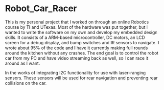 # Robot_Car_Racer
This is my personal project that I worked on through an online Robotics course by TI and UTexas. Most of the hardware was put together, 
but I wanted to write the software on my own and develop my embedded design skills. It consists of a ARM-based microcontroller, DC motors,
an LCD screen for a debug display, and bump switches and IR sensors to navigate. I wrote about 95% of the code and I have it currently 
making full rounds around the kitchen without any crashes. The end goal is to control the robot car from my PC and have video streaming 
back as well, so I can race it around as I want.

In the works of integrating I2C functionality for use with laser-ranging sensors. These sensors will be used for rear navigation and preventing
rear collisions on the car.
